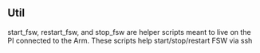 ## Util

start_fsw, restart_fsw, and stop_fsw are helper scripts meant to live on the PI connected to the Arm. These scripts help start/stop/restart FSW via ssh

